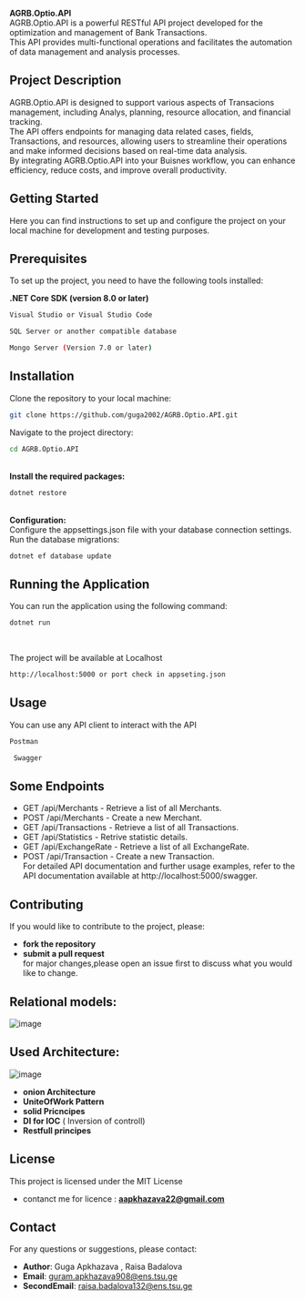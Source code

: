 **AGRB.Optio.API**
<br>
AGRB.Optio.API is a powerful RESTful API project developed for the optimization and management of Bank Transactions. <br>
This API provides multi-functional operations and facilitates the automation of data management and analysis processes.

## Project Description
AGRB.Optio.API is designed to support various aspects of Transacions management, including Analys, planning,
resource allocation, and financial tracking.<br> The API offers endpoints for managing data related cases, fields,
Transactions, and resources, allowing users to streamline their operations and make informed decisions based on real-time
data analysis.<br> By integrating AGRB.Optio.API into your Buisnes workflow, you can enhance efficiency, reduce costs, and improve overall productivity.<br>

## Getting Started
Here you can find instructions to set up and configure the project on your
local machine for development and testing purposes.<br>

## Prerequisites
To set up the project, you need to have the following tools installed:<br>

**.NET Core SDK (version 8.0 or later)**<br>
```sh
Visual Studio or Visual Studio Code
```
```sh
SQL Server or another compatible database
```
```sh
Mongo Server (Version 7.0 or later)
```

## Installation
Clone the repository to your local machine:<br>
```sh
git clone https://github.com/guga2002/AGRB.Optio.API.git
```
Navigate to the project directory:<br>
```sh
cd AGRB.Optio.API
```

<br>**Install the required packages:**<br>
```sh
dotnet restore
```
<br>**Configuration:**<br>
Configure the appsettings.json file with your database connection settings.<br>
Run the database migrations:
```sh
dotnet ef database update
```

## Running the Application
You can run the application using the following command:
```sh
dotnet run
```
<br>

The project will be available at Localhost 
```sh
http://localhost:5000 or port check in appseting.json
```

## Usage
You can use any API client to interact with the API
```sh
Postman
```
```sh
 Swagger
```

## Some Endpoints

- GET /api/Merchants - Retrieve a list of all Merchants.<br>
- POST /api/Merchants - Create a new Merchant.<br>
- GET /api/Transactions - Retrieve a list of all Transactions.<br>
- GET /api/Statistics - Retrive statistic details.<br>
- GET /api/ExchangeRate - Retrieve a list of all ExchangeRate.<br>
- POST /api/Transaction - Create a new Transaction.<br>
  For detailed API documentation and further usage examples, refer to the API documentation available at
  http://localhost:5000/swagger.

## Contributing
If you would like to contribute to the project, please:
- **fork the repository**
- **submit a pull request**
 <br> for major changes,please open an issue first to discuss what you would like to change.<br>

## Relational models: <br>
![image](https://github.com/guga2002/AGRB.Optio.API/assets/74540934/f3a2aacf-49ce-4567-acbd-ae820ffef948)

## Used Architecture:

![image](https://github.com/guga2002/AGRB.Optio.API/assets/74540934/acc022c0-ae1e-4d78-99ee-185dd8bad84a)
<br>
- **onion Architecture**
- **UniteOfWork Pattern**
- **solid Pricncipes**
- **DI for IOC** ( Inversion of controll)
- **Restfull principes**
## License
This project is licensed under the MIT License 
- contanct me  for licence : **aapkhazava22@gmail.com** 
## Contact
For any questions or suggestions, please contact:
- **Author**: Guga Apkhazava , Raisa Badalova
- **Email**: guram.apkhazava908@ens.tsu.ge
- **SecondEmail**: raisa.badalova132@ens.tsu.ge


